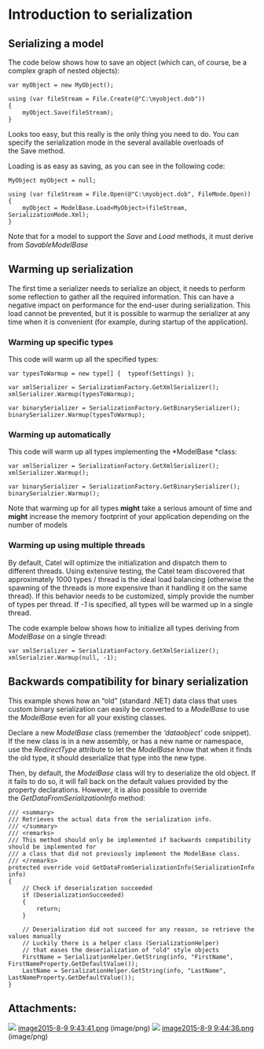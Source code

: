 # Introduction to serialization

## Serializing a model

The code below shows how to save an object (which can, of course, be a complex graph of nested objects):

```
var myObject = new MyObject();
 
using (var fileStream = File.Create(@"C:\myobject.dob"))
{
    myObject.Save(fileStream);
}
```

Looks too easy, but this really is the only thing you need to do. You can specify the serialization mode in the several available overloads of the Save method.

Loading is as easy as saving, as you can see in the following code:

```
MyObject myObject = null;
 
using (var fileStream = File.Open(@"C:\myobject.dob", FileMode.Open))
{
    myObject = ModelBase.Load<MyObject>(fileStream, SerializationMode.Xml);    
}
```

Note that for a model to support the *Save* and *Load* methods, it must derive from *SavableModelBase*

## Warming up serialization

The first time a serializer needs to serialize an object, it needs to perform some reflection to gather all the required information. This can have a negative impact on performance for the end-user during serialization. This load cannot be prevented, but it is possible to warmup the serializer at any time when it is convenient (for example, during startup of the application).

### Warming up specific types

This code will warm up all the specified types:

```
var typesToWarmup = new type[] {  typeof(Settings) };
 
var xmlSerializer = SerializationFactory.GetXmlSerializer();
xmlSerializer.Warmup(typesToWarmup);
 
var binarySerializer = SerializationFactory.GetBinarySerializer();
binarySerializer.Warmup(typesToWarmup);
```

### Warming up automatically

This code will warm up all types implementing the *ModelBase *class:

```
var xmlSerializer = SerializationFactory.GetXmlSerializer();
xmlSerializer.Warmup();
 
var binarySerializer = SerializationFactory.GetBinarySerializer();
binarySerialzier.Warmup();
```

Note that warming up for all types **might** take a serious amount of time and **might** increase the memory footprint of your application depending on the number of models

### Warming up using multiple threads

By default, Catel will optimize the initialization and dispatch them to different threads. Using extensive testing, the Catel team discovered that approximately 1000 types / thread is the ideal load balancing (otherwise the spawning of the threads is more expensive than it handling it on the same thread). If this behavior needs to be customized, simply provide the number of types per thread. If *-1* is specified, all types will be warmed up in a single thread.

The code example below shows how to initialize all types deriving from *ModelBase* on a single thread:

```
var xmlSerializer = SerializationFactory.GetXmlSerializer();
xmlSerialzier.Warmup(null, -1);
```

## Backwards compatibility for binary serialization

This example shows how an “old” (standard .NET) data class that uses custom binary serialization can easily be converted to a *ModelBase* to use the *ModelBase* even for all your existing classes.

Declare a new *ModelBase* class (remember the *‘dataobject’* code snippet). If the new class is in a new assembly, or has a new name or namespace, use the *RedirectType* attribute to let the *ModelBase* know that when it finds the old type, it should deserialize that type into the new type.

Then, by default, the *ModelBase* class will try to deserialize the old object. If it fails to do so, it will fall back on the default values provided by the property declarations. However, it is also possible to override the *GetDataFromSerializationInfo* method:

```
/// <summary>
/// Retrieves the actual data from the serialization info.
/// </summary>
/// <remarks>
/// This method should only be implemented if backwards compatibility should be implemented for
/// a class that did not previously implement the ModelBase class.
/// </remarks>
protected override void GetDataFromSerializationInfo(SerializationInfo info)
{
    // Check if deserialization succeeded
    if (DeserializationSucceeded)
    {
        return;
    }

    // Deserialization did not succeed for any reason, so retrieve the values manually
    // Luckily there is a helper class (SerializationHelper) 
    // that eases the deserialization of "old" style objects
    FirstName = SerializationHelper.GetString(info, "FirstName", FirstNameProperty.GetDefaultValue());
    LastName = SerializationHelper.GetString(info, "LastName", LastNameProperty.GetDefaultValue());
}
```

## Attachments:

![](images/icons/bullet_blue.gif) [image2015-8-9 9:43:41.png](attachments/8028162/48889861.png) (image/png)
 ![](images/icons/bullet_blue.gif) [image2015-8-9 9:44:36.png](attachments/8028162/48889862.png) (image/png)

